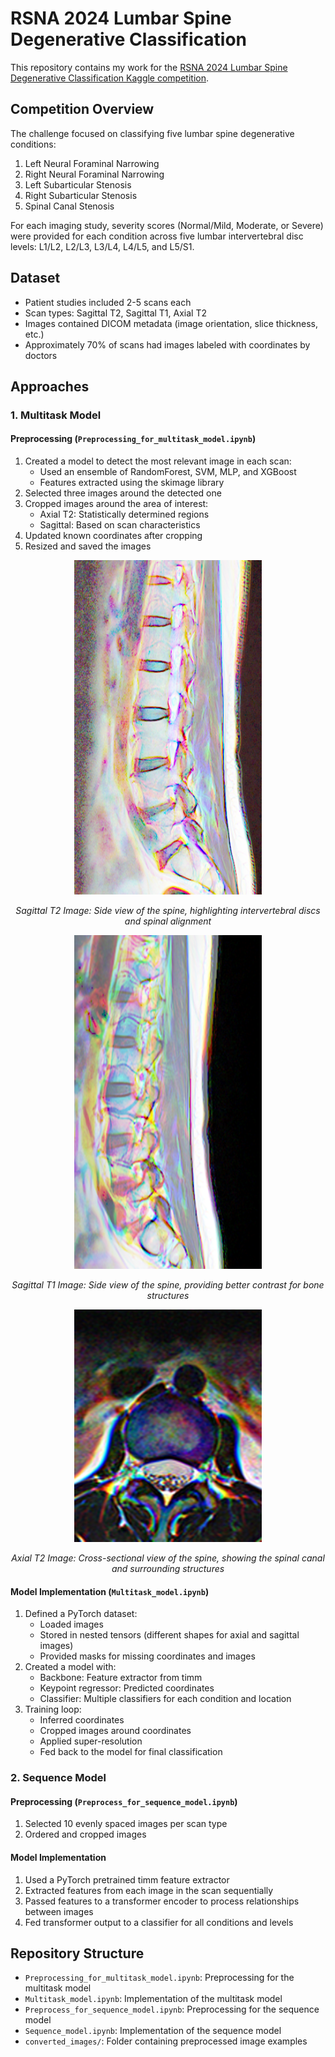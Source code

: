# RSNA 2024 Lumbar Spine Degenerative Classification

This repository contains my work for the [RSNA 2024 Lumbar Spine Degenerative Classification Kaggle competition](https://www.kaggle.com/competitions/rsna-2024-lumbar-spine-degenerative-classification).

## Competition Overview

The challenge focused on classifying five lumbar spine degenerative conditions:
1. Left Neural Foraminal Narrowing
2. Right Neural Foraminal Narrowing
3. Left Subarticular Stenosis
4. Right Subarticular Stenosis
5. Spinal Canal Stenosis

For each imaging study, severity scores (Normal/Mild, Moderate, or Severe) were provided for each condition across five lumbar intervertebral disc levels: L1/L2, L2/L3, L3/L4, L4/L5, and L5/S1.

## Dataset

- Patient studies included 2-5 scans each
- Scan types: Sagittal T2, Sagittal T1, Axial T2
- Images contained DICOM metadata (image orientation, slice thickness, etc.)
- Approximately 70% of scans had images labeled with coordinates by doctors

## Approaches

### 1. Multitask Model

#### Preprocessing (`Preprocessing_for_multitask_model.ipynb`)

1. Created a model to detect the most relevant image in each scan:
   - Used an ensemble of RandomForest, SVM, MLP, and XGBoost
   - Features extracted using the skimage library
2. Selected three images around the detected one
3. Cropped images around the area of interest:
   - Axial T2: Statistically determined regions
   - Sagittal: Based on scan characteristics
4. Updated known coordinates after cropping
5. Resized and saved the images

<div align="center">
  <img src="converted_images/sagittal_T2.png" alt="Preprocessed Sagittal T2 Image" width="300"/>
  <p><em>Sagittal T2 Image: Side view of the spine, highlighting intervertebral discs and spinal alignment</em></p>
</div>

<div align="center">
  <img src="converted_images/sagittal_T1.png" alt="Preprocessed Sagittal T1 Image" width="300"/>
  <p><em>Sagittal T1 Image: Side view of the spine, providing better contrast for bone structures</em></p>
</div>

<div align="center">
  <img src="converted_images/axial_T2.png" alt="Preprocessed Axial T2 Image" width="300"/>
  <p><em>Axial T2 Image: Cross-sectional view of the spine, showing the spinal canal and surrounding structures</em></p>
</div>

#### Model Implementation (`Multitask_model.ipynb`)

1. Defined a PyTorch dataset:
   - Loaded images
   - Stored in nested tensors (different shapes for axial and sagittal images)
   - Provided masks for missing coordinates and images
2. Created a model with:
   - Backbone: Feature extractor from timm
   - Keypoint regressor: Predicted coordinates
   - Classifier: Multiple classifiers for each condition and location
3. Training loop:
   - Inferred coordinates
   - Cropped images around coordinates
   - Applied super-resolution
   - Fed back to the model for final classification

### 2. Sequence Model

#### Preprocessing (`Preprocess_for_sequence_model.ipynb`)

1. Selected 10 evenly spaced images per scan type
2. Ordered and cropped images

#### Model Implementation

1. Used a PyTorch pretrained timm feature extractor
2. Extracted features from each image in the scan sequentially
3. Passed features to a transformer encoder to process relationships between images
4. Fed transformer output to a classifier for all conditions and levels

## Repository Structure

- `Preprocessing_for_multitask_model.ipynb`: Preprocessing for the multitask model
- `Multitask_model.ipynb`: Implementation of the multitask model
- `Preprocess_for_sequence_model.ipynb`: Preprocessing for the sequence model
- `Sequence_model.ipynb`: Implementation of the sequence model
- `converted_images/`: Folder containing preprocessed image examples
